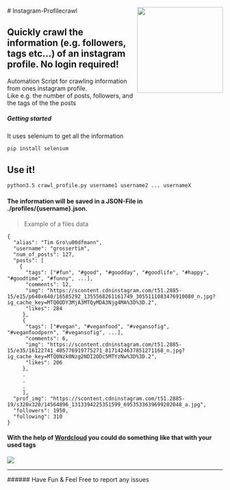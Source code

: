 <img src="https://s3-eu-central-1.amazonaws.com/centaur-wp/designweek/prod/content/uploads/2016/05/11170038/Instagram_Logo-1002x1003.jpg" width="200" align="right">
# Instagram-Profilecrawl

## Quickly crawl the information (e.g. followers, tags etc...) of an instagram profile. No login required!
Automation Script for crawling information from ones instagram profile.  
Like e.g. the number of posts, followers, and the tags of the the posts

##### Getting started
It uses selenium to get all the information
```bash
pip install selenium
```

## Use it!
```bash
python3.5 crawl_profile.py username1 username2 ... usernameX
```

#### The information will be saved in a JSON-File in ./profiles/{username}.json.
> Example of a files data
```
{
  "alias": "Tim Gro\u00dfmann",
  "username": "grossertim",
  "num_of_posts": 127, 
  "posts": [
    {
      "tags": ["#fun", "#good", "#goodday", "#goodlife", "#happy", "#goodtime", "#funny", ...], 
      "comments": 12, 
      "img": "https://scontent.cdninstagram.com/t51.2885-15/e15/p640x640/16585292_1355568261161749_3055111083476910080_n.jpg?ig_cache_key=MTQ0ODY3MjA3MTQyMDA3Njg4MA%3D%3D.2", 
      "likes": 284
     }, 
     {
      "tags": ["#vegan", "#veganfood", "#vegansofig", "#veganfoodporn", "#vegansofig", ...], 
      "comments": 6, 
      "img": "https://scontent.cdninstagram.com/t51.2885-15/e35/16122741_405776919775271_8171424637851271168_n.jpg?ig_cache_key=MTQ0Nzk0Nzg2NDI2ODc5MTYzNw%3D%3D.2", 
      "likes": 206
     },
     .
     .
     .
     ], 
  "prof_img": "https://scontent.cdninstagram.com/t51.2885-19/s320x320/14564896_1313394225351599_6953533639699202048_a.jpg", 
  "followers": 1950, 
  "following": 310
}
```

#### With the help of [Wordcloud](https://github.com/amueller/word_cloud) you could do something like that with your used tags
![](http://i65.tinypic.com/2nkrrtg.png)

<hr />
###### Have Fun & Feel Free to report any issues
